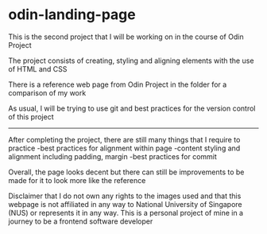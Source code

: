 # odin-landing-page

This is the second project that I will be working on in the course of Odin Project

The project consists of creating, styling and aligning elements with the use of HTML and CSS

There is a reference web page from Odin Project in the folder for a comparison of my work

As usual, I will be trying to use git and best practices for the version control of this project

---

After completing the project, there are still many things that I require to practice
-best practices for alignment within page
-content styling and alignment including padding, margin
-best practices for commit

Overall, the page looks decent but there can still be improvements to be made for it to look more like the reference

Disclaimer that I do not own any rights to the images used and that this webpage is not affiliated in any way to National University of Singapore (NUS) or represents it in any way. This is a personal project of mine in a journey to be a frontend software developer